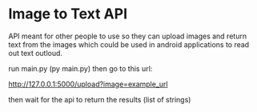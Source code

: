 # Image to Text API

API meant for other people to use so they can upload images and return text from the images which could be used in android applications to read out text outloud.

run main.py (py main.py) then go to this url:

http://127.0.0.1:5000/upload?image=example_url

then wait for the api to return the results (list of strings)
